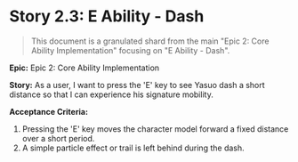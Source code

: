 # Story 2.3: E Ability - Dash

> This document is a granulated shard from the main "Epic 2: Core Ability Implementation" focusing on "E Ability - Dash".

**Epic:** Epic 2: Core Ability Implementation

**Story:** As a user, I want to press the 'E' key to see Yasuo dash a short distance so that I can experience his signature mobility.

**Acceptance Criteria:**

1. Pressing the 'E' key moves the character model forward a fixed distance over a short period.
2. A simple particle effect or trail is left behind during the dash.
